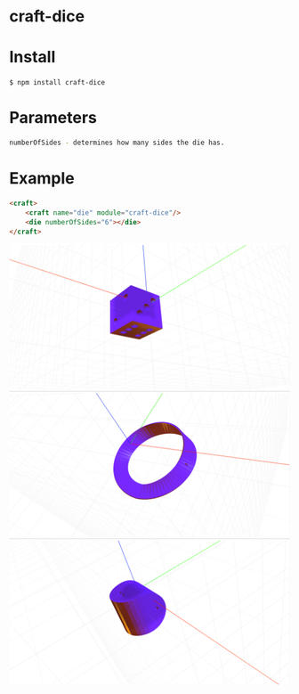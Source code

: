 # craft-dice

# Install
`$ npm install craft-dice`

# Parameters
```sh
numberOfSides - determines how many sides the die has.
```

# Example

```html
<craft>
	<craft name="die" module="craft-dice"/>
	<die numberOfSides="6"></die>
</craft>
```

![example](example.png)
![example1](example1.png)
![example2](example2.png)